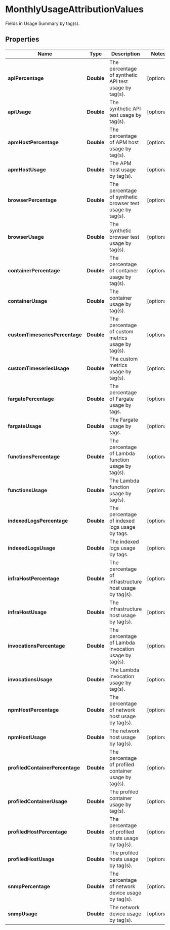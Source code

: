 # MonthlyUsageAttributionValues

Fields in Usage Summary by tag(s).

## Properties

| Name                            | Type       | Description                                               | Notes      |
| ------------------------------- | ---------- | --------------------------------------------------------- | ---------- |
| **apiPercentage**               | **Double** | The percentage of synthetic API test usage by tag(s).     | [optional] |
| **apiUsage**                    | **Double** | The synthetic API test usage by tag(s).                   | [optional] |
| **apmHostPercentage**           | **Double** | The percentage of APM host usage by tag(s).               | [optional] |
| **apmHostUsage**                | **Double** | The APM host usage by tag(s).                             | [optional] |
| **browserPercentage**           | **Double** | The percentage of synthetic browser test usage by tag(s). | [optional] |
| **browserUsage**                | **Double** | The synthetic browser test usage by tag(s).               | [optional] |
| **containerPercentage**         | **Double** | The percentage of container usage by tag(s).              | [optional] |
| **containerUsage**              | **Double** | The container usage by tag(s).                            | [optional] |
| **customTimeseriesPercentage**  | **Double** | The percentage of custom metrics usage by tag(s).         | [optional] |
| **customTimeseriesUsage**       | **Double** | The custom metrics usage by tag(s).                       | [optional] |
| **fargatePercentage**           | **Double** | The percentage of Fargate usage by tags.                  | [optional] |
| **fargateUsage**                | **Double** | The Fargate usage by tags.                                | [optional] |
| **functionsPercentage**         | **Double** | The percentage of Lambda function usage by tag(s).        | [optional] |
| **functionsUsage**              | **Double** | The Lambda function usage by tag(s).                      | [optional] |
| **indexedLogsPercentage**       | **Double** | The percentage of indexed logs usage by tags.             | [optional] |
| **indexedLogsUsage**            | **Double** | The indexed logs usage by tags.                           | [optional] |
| **infraHostPercentage**         | **Double** | The percentage of infrastructure host usage by tag(s).    | [optional] |
| **infraHostUsage**              | **Double** | The infrastructure host usage by tag(s).                  | [optional] |
| **invocationsPercentage**       | **Double** | The percentage of Lambda invocation usage by tag(s).      | [optional] |
| **invocationsUsage**            | **Double** | The Lambda invocation usage by tag(s).                    | [optional] |
| **npmHostPercentage**           | **Double** | The percentage of network host usage by tag(s).           | [optional] |
| **npmHostUsage**                | **Double** | The network host usage by tag(s).                         | [optional] |
| **profiledContainerPercentage** | **Double** | The percentage of profiled container usage by tag(s).     | [optional] |
| **profiledContainerUsage**      | **Double** | The profiled container usage by tag(s).                   | [optional] |
| **profiledHostPercentage**      | **Double** | The percentage of profiled hosts usage by tag(s).         | [optional] |
| **profiledHostUsage**           | **Double** | The profiled hosts usage by tag(s).                       | [optional] |
| **snmpPercentage**              | **Double** | The percentage of network device usage by tag(s).         | [optional] |
| **snmpUsage**                   | **Double** | The network device usage by tag(s).                       | [optional] |
